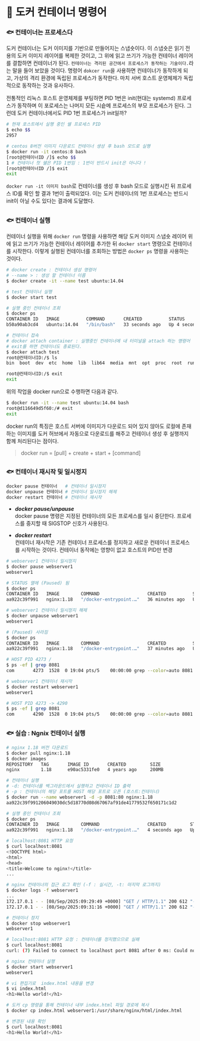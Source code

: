 # 🐋 도커 컨테이너 명령어
### 🐟 컨테이너는 프로세스다
도커 컨테이너는 도커 이미지를 기반으로 만들어지는 스냅숏이다. 이 스냅숏은 읽기 전용의 도커 이미지 레이어를 복제한 것이고, 그 위에 읽고 쓰기가 가능한 컨테이너 레이어를 결합하면 컨테이너가 된다. `컨테이너는 격리된 공간에서 프로세스가 동작하는 기술이다.`라는 말을 들어 보았을 것이다. 명령어 `dokcer run`을 사용하면 컨테이너가 동작하게 되고, 가상의 격리 환경에 독립된 프로세스가 동작한다. 마치 서버 호스트 운영체제가 독립적으로 동작하는 것과 유사하다.  

전통적인 리눅스 호스트 운영체제를 부팅하면 PID 1번은 init(현대는 systemd) 프로세스가 동작하며 이 포로세스는 나머지 모든 시슽메 프로세스의 부모 프로세스가 된다. 그런데 도커 컨테이너에서도 PID 1번 프로세스가 init일까? 

```bash
# 현재 호스트에서 실행 중인 쉘 프로세스 PID
$ echo $$
2957

# centos 8버전 이미지 다운로드 컨테이너 생성 후 bash 모드로 실행
$ docker run -it centos:8 bash
[root@컨테이너ID /]$ echo $$
1 # 컨테이너 첫 쉘은 PID 1번임 : 1번이 반드시 init은 아니다 !
[root@컨테이너ID /]$ exit
exit
```

`docker run -it 이미지 bash`로 컨테이너를 생성 후 bash 모드로 실행시킨 뒤 프로세스 ID를 확인 할 결과 1번이 출력되었다. 이는 도커 컨테이너의 1번 프로세스는 반드시 init이 아닐 수도 있다는 결과에 도달했다.

##
### 🐟 컨테이너 실행
컨테이너 실행을 위해 `docker run` 명령을 사용하면 해당 도커 이미지 스냅숏 레이어 위에 읽고 쓰기가 가능한 컨테이너 레이어를 추가한 뒤 `docker start` 명령으로 컨테이너를 시작한다. 이렇게 실행된 컨테이너를 조회하는 방법은 `docker ps` 명령을 사용하는 것이다.

```bash
# docker create : 컨테이너 생성 명령어
# --name > : 생성 할 컨테이너 이름
$ docker create -it --name test ubuntu:14.04

# test 컨테이너 실행
$ docker start test

# 실행 중인 컨테이너 조회
$ docker ps
CONTAINER ID   IMAGE          COMMAND       CREATED          STATUS         PORTS     NAMES
b50a90ab3cd4   ubuntu:14.04   "/bin/bash"   33 seconds ago   Up 4 seconds             test

# 컨테이너 접속
# docker attach container : 실행중인 컨테이너에 내 터미널을 attach 하는 명령어
# exit를 하면 컨테이너도 종료된다.
$ docker attach test
root@컨테이너ID:/$ ls
bin  boot  dev  etc  home  lib  lib64  media  mnt  opt  proc  root  run  sbin  srv  sys  tmp  usr  var

root@컨테이너ID:/$ exit
exit
```

위의 작업을 docker run으로 수행하면 다음과 같다.
```bash
$ docker run -it --name test ubuntu:14.04 bash
root@d116649d5f60:/# exit
exit
```
docker run의 특징은 호스트 서버에 이미지가 다운로드 되어 있지 않아도 로컬에 존재하는 이미지를 도커 허브에서 자동으로 다운로드를 해주고 컨테이너 생성 후 실행까지 함께 처리된다는 점이다.
> docker run = [pull] + create + start + [command]

##
### 🐟 컨테이너 재시작 및 일시정지
```bash
docker pause 컨테이너   # 컨테이너 일시정지
docker unpause 컨테이너 # 컨테이너 일시정지 해제
docker restart 컨테이너 # 컨테이너 재시작
```
- ***docker pause/unpause***  
    docker pause 명령은 지정된 컨테이너의 모든 프로세스를 일시 중단한다. 프로세스를 중지할 때 SIGSTOP 신호가 사용된다.

- ***docker restart***  
    컨테이너 재시작은 기존 컨테이너 프로세스를 정지하고 새로운 컨테이너 프로세스를 시작하는 것이다. 컨테이너 동작에는 영향이 없고 호스트의 PID만 변경

  
```bash
# webserver1 컨테이너 일시정지
$ docker pause webserver1
webserver1

# STATUS 열에 (Paused) 됨
$ docker ps
CONTAINER ID   IMAGE        COMMAND                  CREATED          STATUS                   PORTS                  NAMES
aa922c39f991   nginx:1.18   "/docker-entrypoint.…"   36 minutes ago   Up 17 seconds (Paused)   0.0.0.0:8081->80/tcp   webserver1

# webserver1 컨테이너 일시정지 해제
$ docker unpause webserver1
webserver1

# (Paused) 사라짐
$ docker ps
CONTAINER ID   IMAGE        COMMAND                  CREATED          STATUS          PORTS                                     NAMES
aa922c39f991   nginx:1.18   "/docker-entrypoint.…"   37 minutes ago   Up 46 seconds   0.0.0.0:8081->80/tcp, [::]:8081->80/tcp   webserver1

# HOST PID 4273 / 
$ ps -ef | grep 8081
com       4273  1528  0 19:04 pts/5    00:00:00 grep --color=auto 8081

# webserver1 컨테이너 재시작
$ docker restart webserver1
webserver1

# HOST PID 4273 -> 4290
$ ps -ef | grep 8081
com       4290  1528  0 19:04 pts/5    00:00:00 grep --color=auto 8081
```

##
### 🐟 실습 : Ngnix 컨테이너 실행
```bash
# nginx 1.18 버전 다운로드
$ docker pull nginx:1.18
$ docker images
REPOSITORY   TAG       IMAGE ID       CREATED         SIZE
nginx        1.18      e90ac5331fe0   4 years ago     200MB

# 컨테이너 실행
# -d: 컨테이너를 백그라운드에서 실행하고 컨테이너 ID 출력
# -p : 컨테이너의 해당 포트를 HOST 해당 포트로 오픈 (호스트:컨테이너)
$ docker run --name webserver1 -d -p 8081:80 nginx:1.18
aa922c39f991206049030dc5d18770d08d67067af91de41779532f650171c1d2

# 실행 중인 컨테이너 조회
$ docker ps
CONTAINER ID   IMAGE        COMMAND                  CREATED         STATUS         PORTS                                     NAMES
aa922c39f991   nginx:1.18   "/docker-entrypoint.…"   4 seconds ago   Up 3 seconds   0.0.0.0:8081->80/tcp, [::]:8081->80/tcp   webserver1

# localhost:8081 HTTP 요청
$ curl localhost:8081
<!DOCTYPE html>
<html>
<head>
<title>Welcome to nginx!</title>
...

# nginx 컨테이너의 접근 로그 확인 (-f : 실시간, -t: 마지막 로그까지)
$ docker logs -f webserver1
...
172.17.0.1 - - [08/Sep/2025:09:29:49 +0000] "GET / HTTP/1.1" 200 612 "-" "curl/8.5.0" "-"
172.17.0.1 - - [08/Sep/2025:09:31:16 +0000] "GET / HTTP/1.1" 200 612 "-" "Mozilla/5.0 (Windows NT 10.0; Win64; x64) AppleWebKit/537.36 (KHTML, like Gecko) Chrome/139.0.0.0 Safari/537.36" "-"

# 컨테이너 정지
$ docker stop webserver1
webserver1

# localhost:8081 HTTP 요청 : 컨테이너를 정지했으므로 실패
$ curl localhost:8081
curl: (7) Failed to connect to localhost port 8081 after 0 ms: Could not connect to server

# nginx 컨테이너 실행
$ docker start webserver1
webserver1

# vi 편집기로  index.html 내용을 변경
$ vi index.html
<h1>Hello world!</h1>

# 도커 cp 명령을 통해 컨테이너 내부 index.html 파일 경로에 복사
$ docker cp index.html webserver1:/usr/share/nginx/html/index.html

# 변경된 내용 확인
$ curl localhost:8081
<h1>Hello World!</h1>
```
